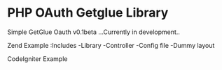 PHP OAuth Getglue Library 
=============

Simple GetGlue Oauth v0.1beta
...Currently in development..

Zend Example
 :Includes
 	-Library
	-Controller
	-Config file
	-Dummy layout
	
CodeIgniter Example
